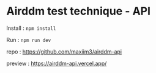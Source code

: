 # Airddm test technique - API

Install : `npm install`

Run : `npm run dev`

repo : https://github.com/maxiim3/airddm-api

preview : https://airddm-api.vercel.app/

